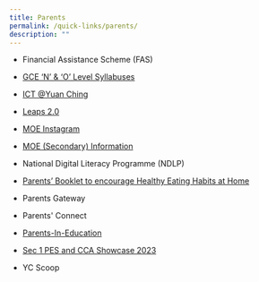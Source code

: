 ```yaml
---
title: Parents
permalink: /quick-links/parents/
description: ""
---
```

* Financial Assistance Scheme (FAS)

* [GCE ‘N’ & ‘O’ Level Syllabuses](https://www.seab.gov.sg/)

* [ICT @Yuan Ching](https://sites.google.com/view/hblyuanching/home)

* [Leaps 2.0](https://www.moe.gov.sg/education-in-sg/our-programmes/cca/leaps2-0)

* [MOE Instagram](https://www.instagram.com/parentingwith.moesg/)

* [MOE (Secondary) Information](https://www.moe.gov.sg/secondary)

* National Digital Literacy Programme (NDLP)

* [Parents’ Booklet to encourage Healthy Eating Habits at Home](/files/HPB%20HM%20Parents%20Booklet_School_Generic_30%20Mar.pdf)

* Parents Gateway

* Parents' Connect

* [Parents-In-Education](https://www.schoolbag.edu.sg/)

* [Sec 1 PES and CCA Showcase 2023](/others/Sec1PESCCAShowcase2023/)

* YC Scoop